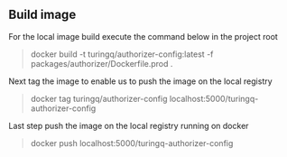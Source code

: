 ## Build image

For the local image build execute the command below in the project root

> docker build -t turingq/authorizer-config:latest -f packages/authorizer/Dockerfile.prod .

Next tag the image to enable us to push the image on the local registry

> docker tag turingq/authorizer-config localhost:5000/turingq-authorizer-config

Last step push the image on the local registry running on docker

> docker push localhost:5000/turingq-authorizer-config